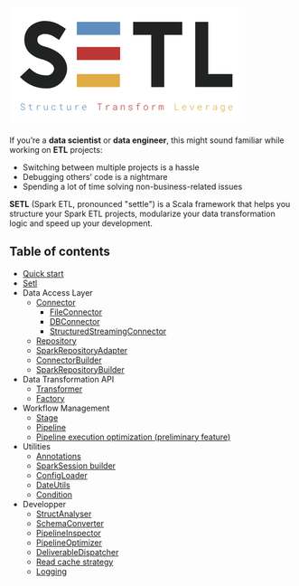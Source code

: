 ![logo](img/logo_setl.png)
-----------
If you’re a **data scientist** or **data engineer**, this might sound familiar while working on **ETL** projects: 

- Switching between multiple projects is a hassle 
- Debugging others’ code is a nightmare
- Spending a lot of time solving non-business-related issues 

**SETL** (Spark ETL, pronounced "settle") is a Scala framework that helps you structure your Spark ETL projects, modularize your data transformation logic and speed up your development.

## Table of contents

- [Quick start](Quick-Start)
- [Setl](Setl)
- Data Access Layer
  - [Connector](Connector)
    - [FileConnector](Connector#fileconnector)
    - [DBConnector](Connector#dbconnector)
    - [StructuredStreamingConnector](Structured-Streaming-Connector)
  - [Repository](Repository)
  - [SparkRepositoryAdapter](SparkRepositoryAdapter)
  - [ConnectorBuilder](ConnectorBuilder)
  - [SparkRepositoryBuilder](SparkRepositoryBuilder)
- Data Transformation API
  - [Transformer](Transformer)
  - [Factory](Factory)
- Workflow Management
  - [Stage](Stage)
  - [Pipeline](Pipeline)
  - [Pipeline execution optimization (preliminary feature)](PipelineOptimizer)
- Utilities
  - [Annotations](Annotations)
  - [SparkSession builder](SparkSessionBuilder)
  - [ConfigLoader](ConfigLoader)
  - [DateUtils](DateUtils)
  - [Condition](Condition)
- Developper
  - [StructAnalyser](StructAnalyser)
  - [SchemaConverter](SchemaConverter)
  - [PipelineInspector](PipelineInspector)
  - [PipelineOptimizer](PipelineOptimizer)
  - [DeliverableDispatcher](DeliverableDispatcher)
  - [Read cache strategy](SparkRepository-caching)
  - [Logging](Logging)





